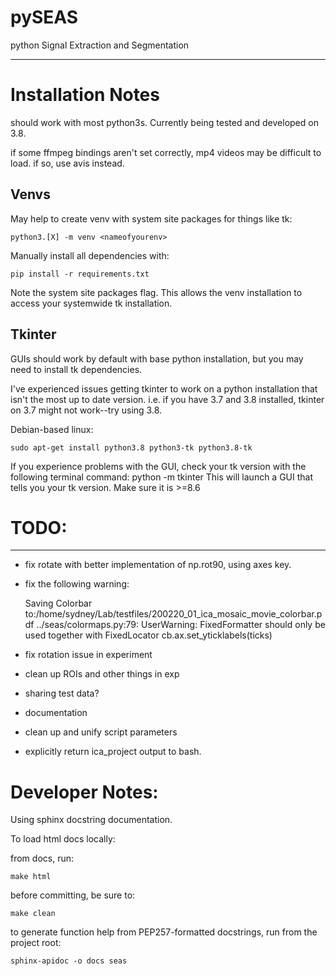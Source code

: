 # pySEAS

python Signal Extraction and Segmentation

---

# Installation Notes

should work with most python3s.  Currently being tested and developed on 3.8.

if some ffmpeg bindings aren't set correctly, mp4 videos may be difficult to load.  if so, use avis instead.

## Venvs

May help to create venv with system site packages for things like tk:
    
    python3.[X] -m venv <nameofyourenv> 

Manually install all dependencies with:

    pip install -r requirements.txt

Note the system site packages flag.  This allows the venv installation to access your systemwide tk installation.


## Tkinter

GUIs should work by default with base python installation, but you may need to install tk dependencies.

I've experienced issues getting tkinter to work on a python installation that isn't the most up to date version.  i.e. if you have 3.7 and 3.8 installed, tkinter on 3.7 might not work--try using 3.8.

Debian-based linux:

    sudo apt-get install python3.8 python3-tk python3.8-tk

If you experience problems with the GUI, check your tk version with the following terminal command:
    python -m tkinter
This will launch a GUI that tells you your tk version.  Make sure it is >=8.6


# TODO:

---

* fix rotate with better implementation of np.rot90, using axes key.

* fix the following warning:

    Saving Colorbar to:/home/sydney/Lab/testfiles/200220_01_ica_mosaic_movie_colorbar.pdf
    ../seas/colormaps.py:79: UserWarning: FixedFormatter should only be used together with FixedLocator
      cb.ax.set_yticklabels(ticks)

* fix rotation issue in experiment

* clean up ROIs and other things in exp

* sharing test data?

* documentation

* clean up and unify script parameters

* explicitly return ica_project output to bash.

# Developer Notes:

Using sphinx docstring documentation.

To load html docs locally:

from docs, run:

    make html

before committing, be sure to:

    make clean


to generate function help from PEP257-formatted docstrings, run from the project root:

    sphinx-apidoc -o docs seas
